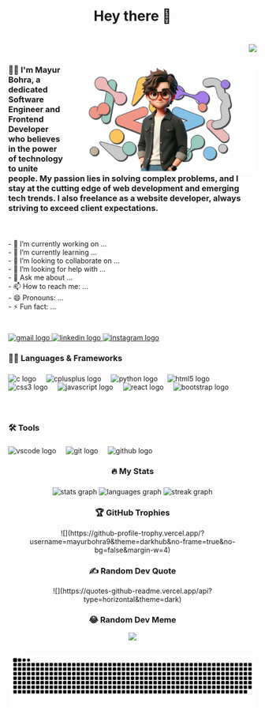 <h1 align="center">Hey there 👋</h1>

###

<br clear="both">

<div align="right">
  <img src="https://visitor-badge.laobi.icu/badge?page_id=mayurbohra9.mayurbohra9&icon=5&color=0&left_text=Profile%20Visitors"  />


</div>

###

<img align="right" height="220" src="./images/mayur illustration.png"  />

###

<h3 align="left">🧑‍💻  I'm Mayur Bohra, a dedicated Software Engineer and Frontend Developer who believes in the power of technology to unite people. My passion lies in solving complex problems, and I stay at the cutting edge of web development and emerging tech trends. I also freelance as a website developer, always striving to exceed client expectations.</h3>

###

<br clear="both">

<p align="left">- 🔭 I’m currently working on ...<br>- 🌱 I’m currently learning ...<br>- 👯 I’m looking to collaborate on ...<br>- 🤔 I’m looking for help with ...<br>- 💬 Ask me about ...<br>- 📫 How to reach me: ...<br>- 😄 Pronouns: ...<br>- ⚡ Fun fact: ...</p>

###

<br clear="both">

<div align="left">
  <a href="mailto:mayurbohra971@gmail.com" target="_blank">
    <img src="https://img.shields.io/static/v1?message=Gmail&logo=gmail&label=&color=D14836&logoColor=white&labelColor=&style=for-the-badge" height="25" alt="gmail logo"  />
  </a>
  <a href="https://www.linkedin.com/in/mayur-bohra/" target="_blank">
    <img src="https://img.shields.io/static/v1?message=LinkedIn&logo=linkedin&label=&color=0077B5&logoColor=white&labelColor=&style=for-the-badge" height="25" alt="linkedin logo"  />
  </a>
  <a href="https://www.instagram.com/mayurbohra_/" target="_blank">
    <img src="https://img.shields.io/static/v1?message=Instagram&logo=instagram&label=&color=E4405F&logoColor=white&labelColor=&style=for-the-badge" height="25" alt="instagram logo"  />
  </a>
</div>

###

<h3 align="left">🧑‍💻 Languages & Frameworks</h3>

###

<div align="left">
  <img src="https://cdn.jsdelivr.net/gh/devicons/devicon/icons/c/c-original.svg" height="40" alt="c logo"  />
  <img width="12" />
  <img src="https://cdn.jsdelivr.net/gh/devicons/devicon/icons/cplusplus/cplusplus-original.svg" height="40" alt="cplusplus logo"  />
  <img width="12" />
  <img src="https://cdn.jsdelivr.net/gh/devicons/devicon/icons/python/python-original.svg" height="40" alt="python logo"  />
  <img width="12" />
  <img src="https://cdn.jsdelivr.net/gh/devicons/devicon/icons/html5/html5-original.svg" height="40" alt="html5 logo"  />
  <img width="12" />
  <img src="https://cdn.jsdelivr.net/gh/devicons/devicon/icons/css3/css3-original.svg" height="40" alt="css3 logo"  />
  <img width="12" />
  <img src="https://cdn.jsdelivr.net/gh/devicons/devicon/icons/javascript/javascript-original.svg" height="40" alt="javascript logo"  />
  <img width="12" />
  <img src="https://cdn.jsdelivr.net/gh/devicons/devicon/icons/react/react-original.svg" height="40" alt="react logo"  />
  <img width="12" />
  <img src="https://cdn.jsdelivr.net/gh/devicons/devicon/icons/bootstrap/bootstrap-original.svg" height="40" alt="bootstrap logo"  />
</div>

###

<br clear="both">

<h3 align="left">🛠 Tools</h3>

###

<div align="left">
  <img src="https://cdn.jsdelivr.net/gh/devicons/devicon/icons/vscode/vscode-original.svg" height="40" alt="vscode logo"  />
  <img width="12" />
  <img src="https://cdn.jsdelivr.net/gh/devicons/devicon/icons/git/git-original.svg" height="40" alt="git logo"  />
  <img width="12" />
  <img src="https://cdn.jsdelivr.net/gh/devicons/devicon/icons/github/github-original.svg" height="40" alt="github logo"  />
</div>

###

<h3 align="center">🔥 My Stats</h3>

###

<div align="center">
  <img src="https://github-readme-stats.vercel.app/api?username=mayurbohra9&hide_title=false&hide_rank=false&show_icons=true&include_all_commits=true&count_private=true&disable_animations=false&theme=dracula&locale=en&hide_border=false&order=1" height="150" alt="stats graph"  />
  <img src="https://github-readme-stats.vercel.app/api/top-langs?username=mayurbohra9&locale=en&hide_title=false&layout=compact&card_width=320&langs_count=5&theme=dark&hide_border=false&order=2" height="150" alt="languages graph"  />
  <img src="https://streak-stats.demolab.com?user=mayurbohra9&locale=en&mode=daily&theme=dark&hide_border=false&border_radius=5&order=3" height="200" alt="streak graph"  />
</div>

###

<h3 align="center">🏆 GitHub Trophies</h3>
<div align="center">
![](https://github-profile-trophy.vercel.app/?username=mayurbohra9&theme=darkhub&no-frame=true&no-bg=false&margin-w=4)
</div>

<h3 align="center">✍️ Random Dev Quote</h3>
<div align="center">
![](https://quotes-github-readme.vercel.app/api?type=horizontal&theme=dark)
</div>

<h3 align="center">😂 Random Dev Meme</h3>
<div align="center">
<img src='https://randommeme-five.vercel.app/' style="height: 400px;"/>
</div>

###

<img src="https://raw.githubusercontent.com/mayurbohra9/mayurbohra9/output/snake.svg" alt="Snake animation" />

###